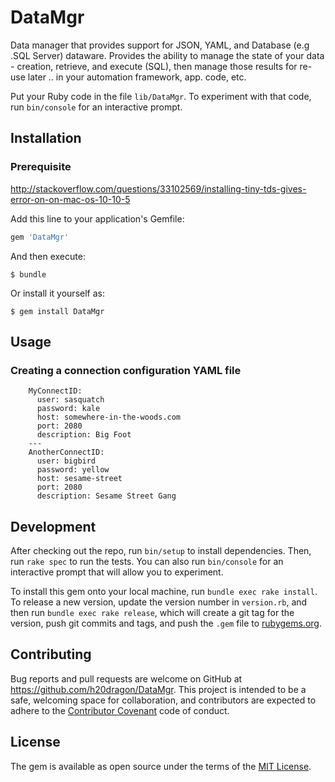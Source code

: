 # DataMgr

Data manager that provides support for JSON, YAML, and Database (e.g .SQL Server) dataware.  Provides
the ability to manage the state of your data - creation, retrieve, and execute (SQL), then manage
those results for re-use later .. in your automation framework, app. code, etc.

Put your Ruby code in the file `lib/DataMgr`. To experiment with that code, run `bin/console` for an interactive prompt.


## Installation

### Prerequisite

http://stackoverflow.com/questions/33102569/installing-tiny-tds-gives-error-on-on-mac-os-10-10-5

Add this line to your application's Gemfile:

```ruby
gem 'DataMgr'
```

And then execute:

    $ bundle

Or install it yourself as:

    $ gem install DataMgr

## Usage

### Creating a connection configuration YAML file

        MyConnectID:
          user: sasquatch
          password: kale
          host: somewhere-in-the-woods.com
          port: 2080
          description: Big Foot
        ---
        AnotherConnectID:
          user: bigbird
          password: yellow
          host: sesame-street
          port: 2080
          description: Sesame Street Gang

## Development

After checking out the repo, run `bin/setup` to install dependencies. Then, run `rake spec` to run the tests. You can also run `bin/console` for an interactive prompt that will allow you to experiment.

To install this gem onto your local machine, run `bundle exec rake install`. To release a new version, update the version number in `version.rb`, and then run `bundle exec rake release`, which will create a git tag for the version, push git commits and tags, and push the `.gem` file to [rubygems.org](https://rubygems.org).

## Contributing

Bug reports and pull requests are welcome on GitHub at https://github.com/h20dragon/DataMgr. This project is intended to be a safe, welcoming space for collaboration, and contributors are expected to adhere to the [Contributor Covenant](http://contributor-covenant.org) code of conduct.


## License

The gem is available as open source under the terms of the [MIT License](http://opensource.org/licenses/MIT).


